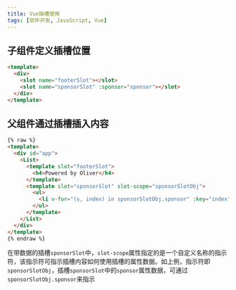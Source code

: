 ```yaml
---
title: Vue插槽使用
tags: [软件开发, JavaScript, Vue]
---
```


## 子组件定义插槽位置

```html
<template>
  <div>
    <slot name="footerSlot"></slot>
    <slot name="sponsorSlot" :sponsor="sponsor"></slot>
  </div>
</template>
```

## 父组件通过插槽插入内容

```html
{% raw %}
<template>
  <div id="app">
    <List>
      <template slot="footerSlot">
        <h4>Powered by Oliver</h4>
      </template>
      <template slot="sponsorSlot" slot-scope="sponsorSlotObj">
        <ul>
          <li v-for="(s, index) in sponsorSlotObj.sponsor" :key="index">{{s}}</li>
        </ul>
      </template>
    </List>
  </div>
</template>
{% endraw %}
```

在带数据的插槽`sponsorSlot`中，`slot-scope`属性指定的是一个自定义名称的指示符，该指示符可指示插槽内容如何使用插槽的属性数据。如上例，指示符即`sponsorSlotObj`，插槽`sponsorSlot`中的`sponsor`属性数据，可通过`sponsorSlotObj.sponsor`来指示

